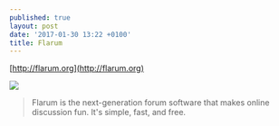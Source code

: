 ```yaml
---
published: true
layout: post
date: '2017-01-30 13:22 +0100'
title: Flarum
---
```

[http://flarum.org](http://flarum.org)

![](http://flarum.org/img/logo.svg)

> Flarum is the next-generation forum software that makes online discussion fun. It's simple, fast, and free.
